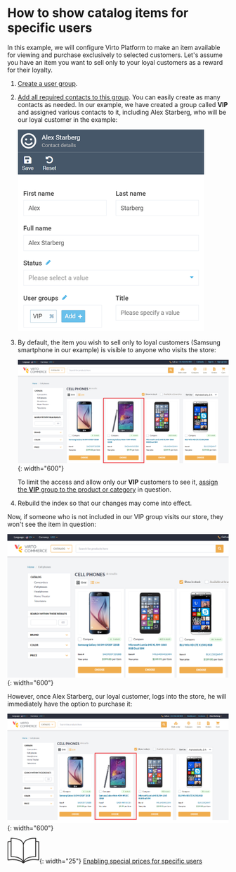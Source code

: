 # How to show catalog items for specific users

In this example, we will configure Virto Platform to make an item available for viewing and purchase exclusively to selected customers. Let's assume you have an item you want to sell only to your loyal customers as a reward for their loyalty.

1. [Create a user group](user-groups.md#add-new-user-group).
1. [Add all required contacts to this group](../contacts/managing-contacts.md#add-contacts). You can easily create as many contacts as needed. In our example, we have created a group called **VIP** and assigned various contacts to it, including Alex Starberg, who will be our loyal customer in the example:

	![Adding contact to user group](media/adding-to-ug.png)

1. By default, the item you wish to sell only to loyal customers (Samsung smartphone in our example) is visible to anyone who visits the store:

	![Default product view](media/default-product-view.png){: width="600"}

	To limit the access and allow only our **VIP** customers to see it, [assign the **VIP** group to the product or category](user-groups.md#assign-user-groups-to-product) in question.

1. Rebuild the index so that our changes may come into effect.

Now, if someone who is not included in our VIP group visits our store, they won't see the item in question:

![Hidden view](media/hidden-product-view.png){: width="600"}

However, once Alex Starberg, our loyal customer, logs into the store, he will immediately have the option to purchase it:

![Targeted view](media/targeted-product-view.png){: width="600"}

![Readmore](media/readmore.png){: width="25"} [Enabling special prices for specific users](../pricing/example.md)
